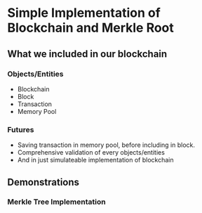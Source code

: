 # Simple Implementation of Blockchain and Merkle Root

## What we included in our blockchain

### Objects/Entities
- Blockchain
- Block
- Transaction
- Memory Pool

### Futures
- Saving transaction in memory pool, before including in block.
- Comprehensive validation of every objects/entities
- And in just simulateable implementation of blockchain


## Demonstrations

### Merkle Tree Implementation

```Golang

```